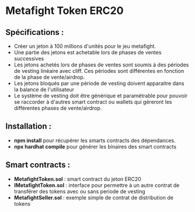 # Metafight Token ERC20

## Spécifications : 
- Créer un jeton à 100 millions d'unités pour le jeu metafight.
- Une partie des jetons est achetable lors de phases de ventes successives
- Les jetons achetés lors de phases de ventes sont soumis à des périodes de vesting linéaire avec cliff. Ces périodes sont différentes en fonction de la phase de vente/airdrop.
- Les jetons bloqués par une période de vesting doivent apparaitre dans la balance de l'utilisateur
- Le système de vesting doit être générique et paramétrable pour pouvoir se raccorder à d'autres smart contract ou wallets qui géreront les différentes phases de vente/airdrop.

## Installation :
- **npm install** pour récupérer les smarts contracts des dépendances.
- **npx hardhat compile** pour générer les binaires des smart contracts


## Smart contracts :
- **MetafightToken.sol** : smart contract du jeton ERC20
- **IMetafightToken.sol** : interface pour permettre à un autre contrat de transférer des tokens avec ou sans periode de vesting
- **MetafightSeller.sol** : exemple simple de contrat de distribution de tokens
